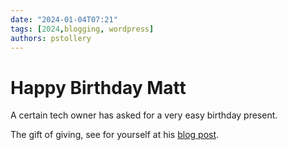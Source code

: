 ```yaml
---
date: "2024-01-04T07:21"
tags: [2024,blogging, wordpress]
authors: pstollery
---
```

# Happy Birthday Matt

A certain tech owner has asked for a very easy birthday present. 

<!-- truncate -->

The gift of giving, see for yourself at his [blog post](https://ma.tt/2024/01/birthday-gift/). 